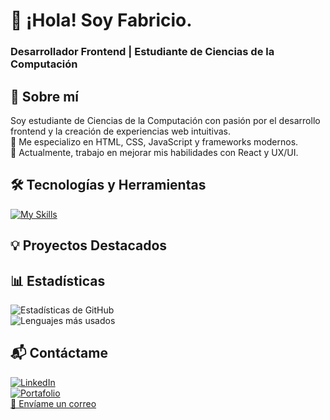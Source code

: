 # 👋 ¡Hola! Soy Fabricio.
### Desarrollador Frontend | Estudiante de Ciencias de la Computación

## 🚀 Sobre mí  
Soy estudiante de Ciencias de la Computación con pasión por el desarrollo frontend y la creación de experiencias web intuitivas.  
📌 Me especializo en HTML, CSS, JavaScript y frameworks modernos.  
🎯 Actualmente, trabajo en mejorar mis habilidades con React y UX/UI.  

## 🛠️ Tecnologías y Herramientas  

[![My Skills](https://skillicons.dev/icons?i=js,html,css&theme=light)](https://skillicons.dev)

## 💡 Proyectos Destacados 

## 📊 Estadísticas  
![Estadísticas de GitHub](https://github-readme-stats.vercel.app/api?username=tuusuario&show_icons=true&theme=radical)  
![Lenguajes más usados](https://github-readme-stats.vercel.app/api/top-langs/?username=tuusuario&layout=compact&theme=radical)  

## 📬 Contáctame  
[![LinkedIn](https://img.shields.io/badge/-LinkedIn-0077B5?style=flat&logo=linkedin&logoColor=white)](https://www.linkedin.com/in/tuusuario/)  
[![Portafolio](https://img.shields.io/badge/-Portafolio-000?style=flat&logo=web)](https://tusitio.com)  
[📧 Envíame un correo](mailto:tucorreo@example.com)  
<!--
**Bricafio/Bricafio** is a ✨ _special_ ✨ repository because its `README.md` (this file) appears on your GitHub profile.

Here are some ideas to get you started:

- 🔭 I’m currently working on ...
- 🌱 I’m currently learning ...
- 👯 I’m looking to collaborate on ...
- 🤔 I’m looking for help with ...
- 💬 Ask me about ...
- 📫 How to reach me: ...
- 😄 Pronouns: ...
- ⚡ Fun fact: ...
-->
